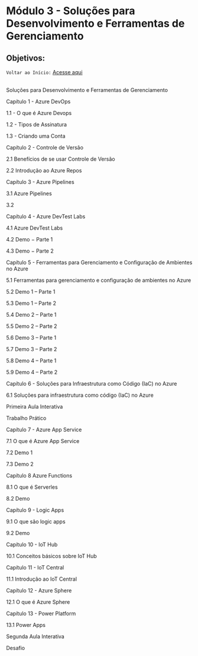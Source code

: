 # Módulo 3 - Soluções para Desenvolvimento e Ferramentas de Gerenciamento
## Objetivos:

`Voltar ao Início:` [Acesse aqui](https://github.com/Jair-pc/XP_Educacao_IGTI-2022-7A-Bootcamp_Profissional_Azure_Cloud_Computing)
</br></br>

Soluções para Desenvolvimento e Ferramentas de Gerenciamento

 

Capítulo 1 - Azure DevOps

1.1 - O que é Azure Devops

1.2 - Tipos de Assinatura

1.3 - Criando uma Conta

 

Capítulo 2 - Controle de Versão 

2.1 Benefícios de se usar Controle de Versão

2.2 Introdução ao Azure Repos

 

Capítulo 3 - Azure Pipelines

3.1 Azure Pipelines

3.2

 

Capítulo 4 - Azure DevTest Labs

4.1 Azure DevTest Labs

4.2 Demo − Parte 1

4.3 Demo − Parte 2

 

Capítulo 5 - Ferramentas para Gerenciamento e Configuração de Ambientes no Azure

5.1 Ferramentas para gerenciamento e configuração de ambientes no Azure

5.2 Demo 1 – Parte 1

5.3 Demo 1 – Parte 2

5.4 Demo 2 – Parte 1

5.5 Demo 2 – Parte 2

5.6 Demo 3 – Parte 1

5.7 Demo 3 – Parte 2

5.8 Demo 4 – Parte 1

5.9 Demo 4 – Parte 2

 

Capítulo 6 - Soluções para Infraestrutura como Código (IaC) no Azure

6.1 Soluções para infraestrutura como código (IaC) no Azure

 

Primeira Aula Interativa

Trabalho Prático

 

Capítulo 7 - Azure App Service

7.1 O que é Azure App Service

7.2 Demo 1

7.3 Demo 2

 

Capítulo 8 Azure Functions

8.1 O que é Serverles

8.2 Demo

 

Capítulo 9 - Logic Apps

9.1 O que são logic apps

9.2 Demo

 

Capítulo 10 - IoT Hub

10.1 Conceitos básicos sobre IoT Hub

 

Capítulo 11 - IoT Central

11.1 Introdução ao IoT Central

 

Capítulo 12 - Azure Sphere

12.1 O que é Azure Sphere

 

Capítulo 13 - Power Platform

13.1 Power Apps

 

Segunda Aula Interativa

Desafio
